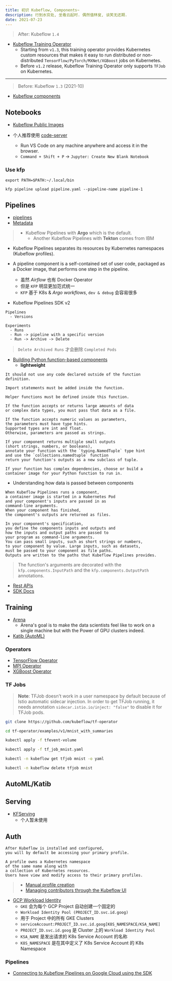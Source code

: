 ```yaml
---
title: 初识 Kubeflow, Components~
description: 行到水穷处, 坐看云起时. 偶然值林叟, 谈笑无还期.
date: 2021-07-23
---
```


> After: Kubeflow `1.4`

* [Kubeflow Training Operator](https://github.com/kubeflow/training-operator)
  - Starting from `v1.3`, this training operator provides
    Kubernetes custom resources that makes it easy to run
    distributed or non-distributed
    `TensorFlow/PyTorch/MXNet/XGBoost`
    jobs on Kubernetes.
  - Before `v1.2` release, Kubeflow Training Operator
    only supports `TFJob` on Kubernetes.

------------------

> Before: Kubeflow `1.3` (2021-10)

* [Kubeflow components](https://www.kubeflow.org/docs/components/)

## Notebooks

* [Kubeflow Public Images](https://console.cloud.google.com/gcr/images/kubeflow-images-public)

* 个人推荐使用 [code-server](https://github.com/cdr/code-server)
  - Run VS Code on any machine anywhere and access it in the browser.
  - `Command + Shift + P` -> `Jupyter: Create New Blank Notebook`

### Use kfp

```
export PATH=$PATH:~/.local/bin

kfp pipeline upload pipeline.yaml --pipeline-name pipeline-1
```

## Pipelines

* [pipelines](https://github.com/kubeflow/pipelines)
* [Metadata](https://github.com/kubeflow/metadata)

> * Kubeflow Pipelines with **Argo** which is the default.
>   - Another Kubeflow Pipelines with **Tekton** comes from IBM

* Kubeflow Pipelines separates its resources by
  Kubernetes namespaces (Kubeflow profiles).

* A pipeline component is a self-contained set of user code,
  packaged as a Docker image,
  that performs one step in the pipeline.
  - 虽然 *Airflow* 也有 Docker Operator
  - 但是 `KFP` 明显更加范式统一
  - `KFP` 基于 K8s & *Argo workflows*, `dev & debug` 会容易很多

* Kubeflow Pipelines SDK v2

```
Pipelines
  - Versions

Experiments
  - Runs
  - Run -> pipeline with a specific version
  - Run -> Archive -> Delete
```

> `Delete Archived Runs` 才会删除 `Completed Pods`

* [Building Python function-based components](https://www.kubeflow.org/docs/components/pipelines/sdk/python-function-components/)
  - **lightweight**

```
It should not use any code declared outside of the function definition.

Import statements must be added inside the function.

Helper functions must be defined inside this function.

If the function accepts or returns large amounts of data
or complex data types, you must pass that data as a file.

If the function accepts numeric values as parameters,
the parameters must have type hints.
Supported types are int and float.
Otherwise, parameters are passed as strings.

If your component returns multiple small outputs
(short strings, numbers, or booleans),
annotate your function with the `typing.NamedTuple` type hint
and use the `collections.namedtuple` function
return your function's outputs as a new subclass of tuple.

If your function has complex dependencies, choose or build a
container image for your Python function to run in.
```

* Understanding how data is passed between components

```
When Kubeflow Pipelines runs a component,
a container image is started in a Kubernetes Pod
and your component's inputs are passed in as
command-line arguments.
When your component has finished,
the component's outputs are returned as files.

In your component's specification,
you define the components inputs and outputs and
how the inputs and output paths are passed to
your program as command-line arguments.
You can pass small inputs, such as short strings or numbers,
to your component by value. Large inputs, such as datasets,
must be passed to your component as file paths.
Outputs are written to the paths that Kubeflow Pipelines provides.
```

> The function's arguments are decorated
> with the `kfp.components.InputPath`
> and the `kfp.components.OutputPath` annotations.

* [Rest APIs](https://www.kubeflow.org/docs/components/pipelines/reference/api/kubeflow-pipeline-api-spec/)
* [SDK Docs](https://kubeflow-pipelines.readthedocs.io/en/stable/)

## Training

* [Arena](https://github.com/kubeflow/arena)
  - Arena's goal is to make the data scientists
    feel like to work on a single machine
    but with the Power of GPU clusters indeed.
* [Katib (AutoML)](https://github.com/kubeflow/katib)

### Operators

* [TensorFlow Operator](https://github.com/kubeflow/tf-operator)
* [MPI Operator](https://github.com/kubeflow/mpi-operator)
* [XGBoost Operator](https://github.com/kubeflow/xgboost-operator)

### TF Jobs

> **Note**: TFJob doesn't work in a user namespace by default
> because of Istio automatic sidecar injection.
> In order to get TFJob running, it needs annotation
> `sidecar.istio.io/inject: "false"` to disable it for TFJob pods.

```zsh
git clone https://github.com/kubeflow/tf-operator

cd tf-operator/examples/v1/mnist_with_summaries

kubectl apply -f tfevent-volume

kubectl apply -f tf_job_mnist.yaml
```

```zsh
kubectl -n kubeflow get tfjob mnist -o yaml

kubectl -n kubeflow delete tfjob mnist
```

## AutoML/Katib

## Serving

* [KFServing](https://github.com/kubeflow/kfserving)
  - 个人暂未使用

## Auth

```
After Kubeflow is installed and configured,
you will by default be accessing your primary profile.

A profile owns a Kubernetes namespace
of the same name along with
a collection of Kubernetes resources.
Users have view and modify access to their primary profiles.
```

> - [Manual profile creation](https://www.kubeflow.org/docs/components/multi-tenancy/getting-started/#manual-profile-creation)
> - [Managing contributors through the Kubeflow UI](https://www.kubeflow.org/docs/components/multi-tenancy/getting-started/#managing-contributors-through-the-kubeflow-ui)

* [GCP Workload Identity](https://cloud.google.com/kubernetes-engine/docs/how-to/workload-identity)
  - `GKE` 会为每个 GCP Project 自动创建一个固定的
  - `Workload Identity Pool (PROJECT_ID.svc.id.goog)`
  - 用于 Project 中的所有 GKE Clusters
  - `serviceAccount:PROJECT_ID.svc.id.goog[K8S_NAMESPACE/KSA_NAME]`
  - `PROJECT_ID.svc.id.goog` 是 Cluster 上的 `Workload Identity Pool`
  - `KSA_NAME` 是发出请求的 K8s Service Account 的名称
  - `K8S_NAMESPACE` 是在其中定义了 K8s Service Account 的 K8s Namespace

### Pipelines

* [Connecting to Kubeflow Pipelines on Google Cloud using the SDK](https://www.kubeflow.org/docs/distributions/gke/pipelines/authentication-sdk/)
